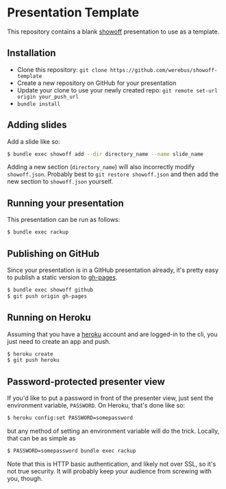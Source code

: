 Presentation Template
=====================
This repository contains a blank [showoff][showoff] presentation to use as a
template.

Installation
-----------
*  Clone this repository:
   `git clone https://github.com/werebus/showoff-template`
*  Create a new repository on GitHub for your presentation
*  Update your clone to use your newly created repo:
   `git remote set-url origin your_push_url`
*  `bundle install`

Adding slides
-------------
Add a slide like so:

```bash
$ bundle exec showoff add --dir directory_name --name slide_name
```

Adding a new section (`directory_name`) will also incorrectly modify
`showoff.json`. Probably best to `git restore showoff.json` and then add the new
section to `showoff.json` yourself.

Running your presentation
-------------------------
This presentation can be run as follows:

```bash
$ bundle exec rackup
```

Publishing on GitHub
--------------------
Since your presentation is in a GitHub presentation already, it's pretty
easy to publish a static version to [gh-pages][gh-pages].

```bash
$ bundle exec showoff github
$ git push origin gh-pages
```

Running on Heroku
-----------------
Assuming that you have a [heroku][heroku] account and are logged-in to
the cli, you just need to create an app and push.

```bash
$ heroku create
$ git push heroku
```

Password-protected presenter view
---------------------------------
If you'd like to put a password in front of the presenter view, just
sent the environment variable, `PASSWORD`. On Heroku, that's done like
so:

```bash
$ heroku config:set PASSWORD=somepassword
```

but any method of setting an environment variable will do the trick.
Locally, that can be as simple as

```bash
$ PASSWORD=somepassword bundle exec rackup
```

Note that this is HTTP basic authentication, and likely not over SSL, so it's
not true security. It will probably keep your audience from screwing
with you, though.

[showoff]: https://github.com/puppetlabs/showoff
[gh-pages]: https://pages.github.com/
[heroku]: http://heroku.com/

